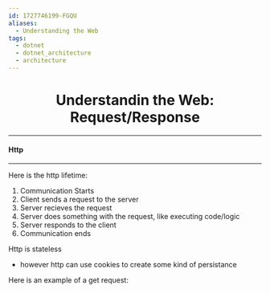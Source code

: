 ```yaml
---
id: 1727746199-FGQU
aliases:
  - Understanding the Web
tags:
  - dotnet
  - dotnet_architecture
  - architecture
---
```


<center>
<h1>Understandin the Web: Request/Response</h1>
</center>


---
#### Http
---

Here is the http lifetime:
1. Communication Starts
2. Client sends a request to the server
3. Server recieves the request
4. Server does something with the request, like executing code/logic
5. Server responds to the client
6. Communication ends

Http is stateless
  - however http can use cookies to create some kind of persistance

Here is an example of a get request:
```javascript

```



